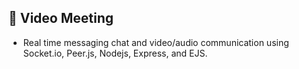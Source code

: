 ## 🔵 Video Meeting

- Real time messaging chat and video/audio communication using Socket.io, Peer.js, Nodejs, Express, and EJS.


